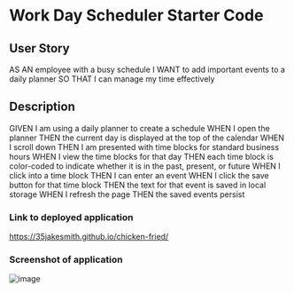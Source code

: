 # Work Day Scheduler Starter Code

## User Story
AS AN employee with a busy schedule
I WANT to add important events to a daily planner
SO THAT I can manage my time effectively

## Description
GIVEN I am using a daily planner to create a schedule
WHEN I open the planner
THEN the current day is displayed at the top of the calendar
WHEN I scroll down
THEN I am presented with time blocks for standard business hours
WHEN I view the time blocks for that day
THEN each time block is color-coded to indicate whether it is in the past, present, or future
WHEN I click into a time block
THEN I can enter an event
WHEN I click the save button for that time block
THEN the text for that event is saved in local storage
WHEN I refresh the page
THEN the saved events persist

### Link to deployed application
https://35jakesmith.github.io/chicken-fried/

### Screenshot of application
![image](https://user-images.githubusercontent.com/88916856/138008395-36397d88-3fdf-4faa-ba3a-28b7fcbc6310.png)

